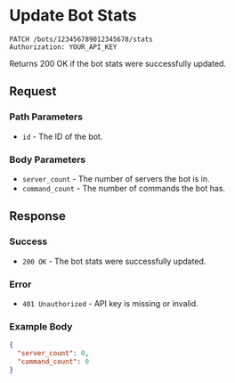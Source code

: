 # Update Bot Stats

```http
PATCH /bots/123456789012345678/stats
Authorization: YOUR_API_KEY
```

Returns 200 OK if the bot stats were successfully updated.

## Request
### Path Parameters
- `id` - The ID of the bot.

### Body Parameters
- `server_count` - The number of servers the bot is in.
- `command_count` - The number of commands the bot has.

## Response
### Success
- `200 OK` - The bot stats were successfully updated.

### Error
- `401 Unauthorized` - API key is missing or invalid.

### Example Body
```json
{
  "server_count": 0,
  "command_count": 0
}
```